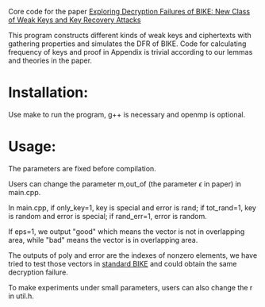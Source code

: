 Core code for the paper [Exploring Decryption Failures of BIKE: New Class of Weak Keys and Key Recovery Attacks](https://submit.iacr.org/crypto2023/paper/128?cap=hcav128AwcHVhHEVEHnYjcwLymGdRsc)

This program constructs different kinds of weak keys and ciphertexts with gathering properties and simulates the DFR of BIKE. Code for calculating frequency of keys and proof in Appendix is trivial according to our lemmas and theories in the paper.

Installation:
=====
Use make to run the program, g++ is necessary and openmp is optional.

Usage:
=====
The parameters are fixed before compilation.

Users can change the parameter m,out_of (the parameter $\epsilon$ in paper) in main.cpp. 

In main.cpp, if only_key=1, key is special and error is rand; if tot_rand=1, key is random and error is special; if rand_err=1, error is random. 

If eps=1, we output "good" which means the vector is not in overlapping area, while "bad" means the vector is in overlapping area.

The outputs of poly and error are the indexes of nonzero elements, we have tried to test those vectors in [standard BIKE](https://github.com/awslabs/bike-kem) and could obtain the same decryption failure.

To make experiments under small parameters, users can also change the r in util.h.
